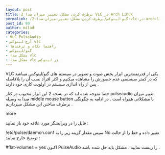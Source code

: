 ```yaml
---
layout: post
title: برطرف کردن مشکل تغییر میزان صدا 2 VLC در Arch Linux
permalink: /گنو-لینوکس/برطرف-کردن-مشکل-تغییر-میزان-صدا-2-vlc-در-arch-linux
post_id: 99
author: milad
categories: 
- VLC PulseAudio
- آرچ لینوکس vlc
- راهنما نکات و ترفندها
- گنو/لینوکس
- مشکل صدا vlc
- مشکل صدا vlc در لینوکس
---
```


VLC یکی از قدرتمندترین ابزار پخش صوت و تصویر در سیستم های گنو/لینوکس میباشد که در کمتر سیستمی عدم حضورش را مشاهده میکنیم و اکثر افراد نصب آن را بلافاصله پس از راه اندازی سیستم در اولویت کاری خود دارند .

حتما متوجه شده اید که در نسخه 2 این ابزار محبوب در کنار pulseaudio تغییر میزان صدا به وسیله middle mouse button با مشکلاتی همراه است .
در ادامه به چگونگی برطرف ساختن این مشکل میپردازیم .


more

فایل را در ویرایشگر مورد علاقه خود باز نمایید :

/etc/pulse/daemon.conf
سپس مقدار گزینه زیر را به No تغییر داده و خط را از حالت توضیح خارج نمایید :

#flat-volumes = yes
اکنون PulseAudio را ریست نمایید ، مشکل باید حل شده باشد .